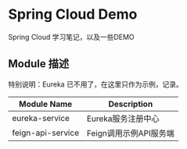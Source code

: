 # Spring Cloud Demo

Spring Cloud 学习笔记，以及一些DEMO

## Module 描述

 
特别说明：Eureka 已不用了，在这里只作为示例，记录。

 | Module Name | Description |
 | --- | --- |
 | eureka-service | Eureka服务注册中心 |
 | feign-api-service | Feign调用示例API服务端 |
 